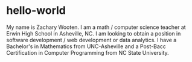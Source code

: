 # hello-world

My name is Zachary Wooten.  I am a math / computer science teacher at Erwin High School in Asheville, NC.
I am looking to obtain a position in software development / web development or data analytics.
I have a Bachelor's in Mathematics from UNC-Asheville and a Post-Bacc Certification in Computer Programming from NC State University.
